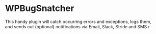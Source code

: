 # WPBugSnatcher
This handy plugin will catch occurring errors and exceptions, logs them, and sends out (optional) notifications via Email, Slack, Stride and SMS.r
